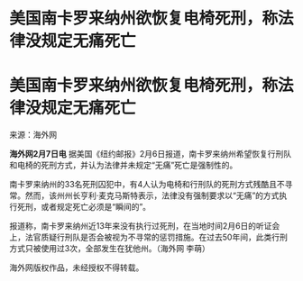 # 美国南卡罗来纳州欲恢复电椅死刑，称法律没规定无痛死亡

# 美国南卡罗来纳州欲恢复电椅死刑，称法律没规定无痛死亡

来源：海外网

**海外网2月7日电** 据美国《纽约邮报》2月6日报道，南卡罗来纳州希望恢复行刑队和电椅的死刑方式，并认为法律并未规定“无痛”死亡是强制性的。

南卡罗来纳州的33名死刑囚犯中，有4人认为电椅和行刑队的死刑方式残酷且不寻常。然而，该州州长亨利·麦克马斯特表示，法律没有强制要求以“无痛”的方式执行死刑，或者规定死亡必须是“瞬间的”。

报道称，南卡罗来纳州近13年来没有执行过死刑，在当地时间2月6日的听证会上，法官质疑行刑队是否会被视为不寻常的惩罚措施。在过去50年间，此类行刑方式只被使用过3次，全部发生在犹他州。（海外网
李萌）

海外网版权作品，未经授权不得转载。

